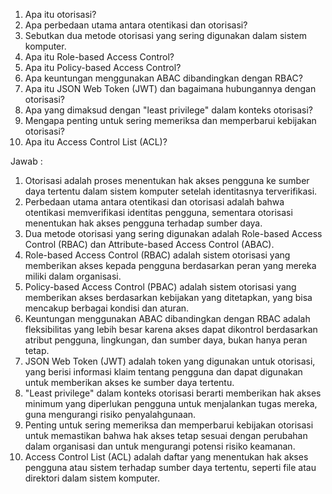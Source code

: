1. Apa itu otorisasi?
2. Apa perbedaan utama antara otentikasi dan otorisasi?
3. Sebutkan dua metode otorisasi yang sering digunakan dalam sistem komputer.
4. Apa itu Role-based Access Control?
5. Apa itu Policy-based Access Control?
6. Apa keuntungan menggunakan ABAC dibandingkan dengan RBAC?
7. Apa itu JSON Web Token (JWT) dan bagaimana hubungannya dengan otorisasi?
8. Apa yang dimaksud dengan "least privilege" dalam konteks otorisasi?
9. Mengapa penting untuk sering memeriksa dan memperbarui kebijakan otorisasi?
10. Apa itu Access Control List (ACL)?

Jawab :

1. Otorisasi adalah proses menentukan hak akses pengguna ke sumber daya tertentu dalam sistem komputer setelah identitasnya terverifikasi.
2. Perbedaan utama antara otentikasi dan otorisasi adalah bahwa otentikasi memverifikasi identitas pengguna, sementara otorisasi menentukan hak akses pengguna terhadap sumber daya.
3. Dua metode otorisasi yang sering digunakan adalah Role-based Access Control (RBAC) dan Attribute-based Access Control (ABAC).
4. Role-based Access Control (RBAC) adalah sistem otorisasi yang memberikan akses kepada pengguna berdasarkan peran yang mereka miliki dalam organisasi.
5. Policy-based Access Control (PBAC) adalah sistem otorisasi yang memberikan akses berdasarkan kebijakan yang ditetapkan, yang bisa mencakup berbagai kondisi dan aturan.
6. Keuntungan menggunakan ABAC dibandingkan dengan RBAC adalah fleksibilitas yang lebih besar karena akses dapat dikontrol berdasarkan atribut pengguna, lingkungan, dan sumber daya, bukan hanya peran tetap.
7. JSON Web Token (JWT) adalah token yang digunakan untuk otorisasi, yang berisi informasi klaim tentang pengguna dan dapat digunakan untuk memberikan akses ke sumber daya tertentu.
8. "Least privilege" dalam konteks otorisasi berarti memberikan hak akses minimum yang diperlukan pengguna untuk menjalankan tugas mereka, guna mengurangi risiko penyalahgunaan.
9. Penting untuk sering memeriksa dan memperbarui kebijakan otorisasi untuk memastikan bahwa hak akses tetap sesuai dengan perubahan dalam organisasi dan untuk mengurangi potensi risiko keamanan.
10. Access Control List (ACL) adalah daftar yang menentukan hak akses pengguna atau sistem terhadap sumber daya tertentu, seperti file atau direktori dalam sistem komputer.
